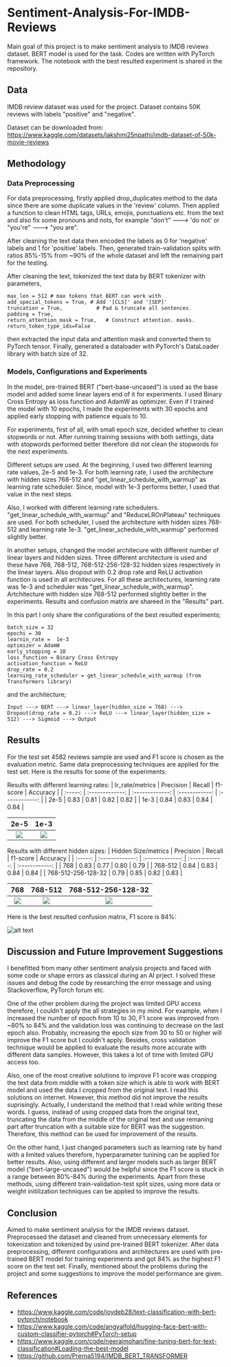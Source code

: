 # Sentiment-Analysis-For-IMDB-Reviews

Main goal of this project is to make sentiment analysis to IMDB reviews dataset. BERT model is used for the task. Codes are written with PyTorch framework. The notebook with the best resulted experiment is shared in the repository.

## Data

IMDB review dataset was used for the project. Dataset contains 50K reviews with labels "positive" and "negative". 

Dataset can be downloaded from: https://www.kaggle.com/datasets/lakshmi25npathi/imdb-dataset-of-50k-movie-reviews

## Methodology

### Data Preprocessing

For data preprocessing, firstly applied drop_duplicates method to the data since there are some duplicate values in the 'review' column. Then applied a function to clean HTML tags, URLs, emojis, punctuations etc. from the text and also fix some pronouns and nots, for example "don't" ---> 'do not' or "you're" ---> "you are".

After cleaning the text data then encoded the labels as 0 for 'negative' labels and 1 for 'positive' labels. Then, generated train-validation splits with ratios 85%-15% from ~90% of the whole dataset and left the remaining part for the testing.

After cleaning the text, tokenized the text data by BERT tokenizer with parameters,

    max_len = 512 # max tokens that BERT can work with
    add_special_tokens = True, # Add '[CLS]' and '[SEP]'
    truncation = True,           # Pad & truncate all sentences.
    padding = True,
    return_attention_mask = True,   # Construct attention. masks.
    return_token_type_ids=False
        
then extracted the input data and attention mask and converted them to PyTorch tensor. Finally, generated a dataloader with PyTorch's DataLoader library with batch size of 32.


### Models, Configurations and Experiments

In the model, pre-trained BERT ("bert-base-uncased") is used as the base model and added some linear layers end of it for experiments. I used Binary Cross Entropy as loss function and AdamW as optimizer. Even if I trained the model with 10 epochs, I made the experiments with 30 epochs and applied early stopping with patience equals to 10.

For experiments, first of all, with small epoch size, decided whether to clean stopwords or not. After running training sessions with both settings, data with stopwords performed better therefore did not clean the stopwords for the next experiments. 

Different setups are used. At the beginning, I used two different learning rate values, 2e-5 and 1e-3. For both learning rate, I used the architecture with hidden sizes 768-512 and "get_linear_schedule_with_warmup" as learning rate scheduler. Since, model with 1e-3 performs better, I used that value in the next steps. 

Also, I worked with different learning rate schedulers. "get_linear_schedule_with_warmup" and "ReduceLROnPlateau" techniques are used. For both scheduler, I used the architecture with hidden sizes 768-512 and learning rate 1e-3. "get_linear_schedule_with_warmup" performed slightly better.

In another setups, changed the model architecure with different number of linear layers and hidden sizes. Three different architecture is used and these have 768, 768-512, 768-512-256-128-32 hidden sizes respectively in the linear layers. Also dropout with 0.2 drop rate and ReLU activation function is used in all architecures. For all these architectures, learning rate was 1e-3 and scheduler was "get_linear_schedule_with_warmup". Artchitecture with hidden size 768-512 performed slightly better in the experiments. Results and confusion matrix are shareed in the "Results" part.

In this part I only share the configurations of the best resulted experiments;

    batch_size = 32
    epochs = 30
    learnin_rate =  1e-3
    optimizer = AdamW
    early_stopping = 10
    loss_function = Binary Cross Entropy
    activation_function = ReLU
    drop_rate = 0.2
    learning_rate_scheduler = get_linear_schedule_with_warmup (from Transformers library)


and the architecture;

    Input ---> BERT ---> linear_layer(hidden_size = 768) ---> Dropout(drop_rate = 0.2) ---> ReLU ---> linear_layer(hidden_size = 512) ---> Sigmoid ---> Output

## Results 

For the test set 4582 reviews sample are used and F1 score is chosen as the evaluation metric. Same data preprocessing techniques are applied for the test set. Here is the results for some of the experiments:


Results with different learning rates:
| lr_rate/metrics  | Precision  | Recall | f1-score | Accuracy |
| :-----: | :-------------: | :-------------: | :------------: | :------------: |
| 2e-5 | 0.83  | 0.81  | 0.82 | 0.82 |
| 1e-3 | 0.84  | 0.83  | 0.84 | 0.84 |

2e-5             |  1e-3
:-------------------------:|:-------------------------:
![](https://github.com/yunsemr/Sentiment-Analysis-For-IMDB-Reviews/blob/main/IMDB_Sentiment_Analysis/cm_lr_2e-5.png?raw=true)  |  ![](https://github.com/yunsemr/Sentiment-Analysis-For-IMDB-Reviews/blob/main/IMDB_Sentiment_Analysis/confusion_matrix.png?raw=true)



Results with different hidden sizes: 
| Hidden Size/metrics  | Precision  | Recall | f1-score | Accuracy |
| :-----: | :-------------: | :-------------: | :------------: | :------------: |
| 768 | 0.83  | 0.77  | 0.80 | 0.79 |
| 768-512 | 0.84  | 0.83  | 0.84 | 0.84 |
| 768-512-256-128-32 | 0.79 | 0.85  | 0.82 | 0.83 |


768            |  768-512   |   768-512-256-128-32
:-------------------------:|:-------------------------: | :-----------------:
![](https://github.com/yunsemr/Sentiment-Analysis-For-IMDB-Reviews/blob/main/IMDB_Sentiment_Analysis/cm_768.png?raw=true)  |  ![](https://github.com/yunsemr/Sentiment-Analysis-For-IMDB-Reviews/blob/main/IMDB_Sentiment_Analysis/confusion_matrix.png?raw=true) | ![](https://github.com/yunsemr/Sentiment-Analysis-For-IMDB-Reviews/blob/main/IMDB_Sentiment_Analysis/cm768-512-256-128-32.png?raw=true)



Here is the best resulted confusion matrix, F1 score is 84%:

![alt text](https://github.com/yunsemr/Sentiment-Analysis-For-IMDB-Reviews/blob/main/IMDB_Sentiment_Analysis/confusion_matrix.png?raw=true)  

## Discussion and Future Improvement Suggestions

I benefitted from many other sentiment analysis projects and faced with some code or shape errors as classical during an AI prject. I solved these issues and debug the code by researching the error message and using Stackoverflow, PyTorch forum etc. 


One of the other problem during the project was limited GPU access therefore, I couldn't apply the all strategies in my mind. For example, when I increased the number of epoch from 10 to 30, F1 score was improved from ~80% to 84% and the validation loss was continuing to decrease on the last epoch also. Probably, increasing the epoch size from 30 to 50 or higher will improve the F1 score but I couldn't apply. Besides, cross validation technique would be applied to evaluate the results more accurate with different data samples. However, this takes a lot of time with limited GPU access too.


Also, one of the most creative solutions to improve F1 score was cropping the text data from middle with a token size which is able to work with BERT model and used the data I cropped from the original text. I read this solutions on internet. However, this method did not improve the results suprisingly. Actually, I understand the method that I read while writing these words. I guess, instead of using cropped data from the original text, truncating the data from the middle of the original text and use remaning part after truncation with a suitable size for BERT was the suggestion. Therefore, this method can be used for improvement of the results.


On the other hand, I just changed parameters such as learning rate by hand with a limited values therefore, hyperparameter tunining can be applied for better results. Also, using different and larger models such as larger BERT model ("bert-large-uncased") would be helpful since the F1 score is stuck in a range between 80%-84% during the experiments. Apart from these methods, using different train-validation-test split sizes, using more data or weight initilization techniques can be applied to improve the results.

## Conclusion

Aimed to make sentiment analysis for the IMDB reviews dataset. Preprocessed the dataset and cleaned from unnecessary elements for tokenization and tokenized by usind pre-trained BERT tokenizer. After data preprocessing, different configurations and architectures are used with pre-trained BERT model for training experiments and got 84% as the highest F1 score on the test set. Finally, mentioned about the problems during the project and some suggestions to improve the model performance are given.

## References

* https://www.kaggle.com/code/joydeb28/text-classification-with-bert-pytorch/notebook
* https://www.kaggle.com/code/angyalfold/hugging-face-bert-with-custom-classifier-pytorch#PyTorch-setup
* https://www.kaggle.com/code/neerajmohan/fine-tuning-bert-for-text-classification#Loading-the-best-model
* https://github.com/Prerna5194/IMDB_BERT_TRANSFORMER


